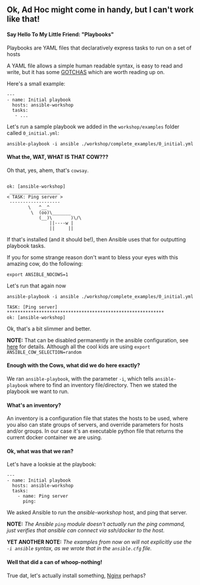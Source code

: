 ## Ok, Ad Hoc might come in handy, but I can't work like that!

#### Say Hello To My Little Friend: "Playbooks"

Playbooks are YAML files that declaratively express tasks to run on a set of hosts

A YAML file allows a simple human readable syntax, is easy to read and write, but it has some [GOTCHAS](http://docs.ansible.com/YAMLSyntax.html) which are worth reading up on.

Here's a small example:

```
---
- name: Initial playbook
  hosts: ansible-workshop
  tasks:
   - ...
```

Let's run a sample playbook we added in the `workshop/examples` folder called `0_initial.yml`:

```
ansible-playbook -i ansible ./workshop/complete_examples/0_initial.yml
```

#### What the, WAT, WHAT IS THAT COW???

Oh that, yes, ahem, that's `cowsay`.

```

ok: [ansible-workshop]
 ___________________
< TASK: Ping server >
 -------------------
        \   ^__^
         \  (oo)\_______
            (__)\       )\/\
                ||----w |
                ||     ||

```

If that's installed (and it should be!), then Ansible uses that for outputting playbook tasks.

If you for some strange reason don't want to bless your eyes with this amazing cow, do the following:

```
export ANSIBLE_NOCOWS=1
```

Let's run that again now

```
ansible-playbook -i ansible ./workshop/complete_examples/0_initial.yml
```

```
TASK: [Ping server] ***********************************************************
ok: [ansible-workshop]
```

Ok, that's a bit slimmer and better.

**NOTE:** That can be disabled permanently in the ansible configuration, see [here](http://docs.ansible.com/intro_configuration.html#nocows) for details. 
Although all the cool kids are using `export ANSIBLE_COW_SELECTION=random`

#### Enough with the Cows, what did we do here exactly?

We ran `ansible-playbook`, with the parameter `-i`, which tells `ansible-playbook` where to find an inventory file/directory.
Then we stated the playbook we want to run.

#### What's an inventory?

An inventory is a configuration file that states the hosts to be used, where you also can state groups of servers, and override parameters for hosts and/or groups.
In our case it's an executable python file that returns the current docker container we are using.

#### Ok, what was that we ran?

Let's have a looksie at the playbook:

```
---
- name: Initial playbook
  hosts: ansible-workshop
  tasks:
    - name: Ping server
      ping:
```

We asked Ansible to run the _ansible-workshop_ host, and ping that server.

**NOTE:** *The Ansible `ping` module doesn't actually run the ping command, just verifies that ansible can connect via ssh/docker to the host.*

**YET ANOTHER NOTE:** *The examples from now on will not explicitly use the `-i ansible` syntax, as we wrote that in the `ansible.cfg` file.*


#### Well that did a can of whoop-nothing!

True dat, let's actually install something, [Nginx](./2_Lets-install-Nginx.md) perhaps?
